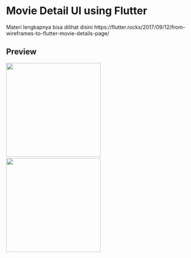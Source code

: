 # Movie Detail UI using Flutter
Materi lengkapnya bisa dilihat disini https:&#x2F;&#x2F;flutter.rocks&#x2F;2017&#x2F;09&#x2F;12&#x2F;from-wireframes-to-flutter-movie-details-page&#x2F;

## Preview
<img src="https://github.com/omrobbie/flutter-movie-detail-ui/blob/master/screenshot/ios.png" width="256">&nbsp;
<img src="https://github.com/omrobbie/flutter-movie-detail-ui/blob/master/screenshot/android.png" width="256">
